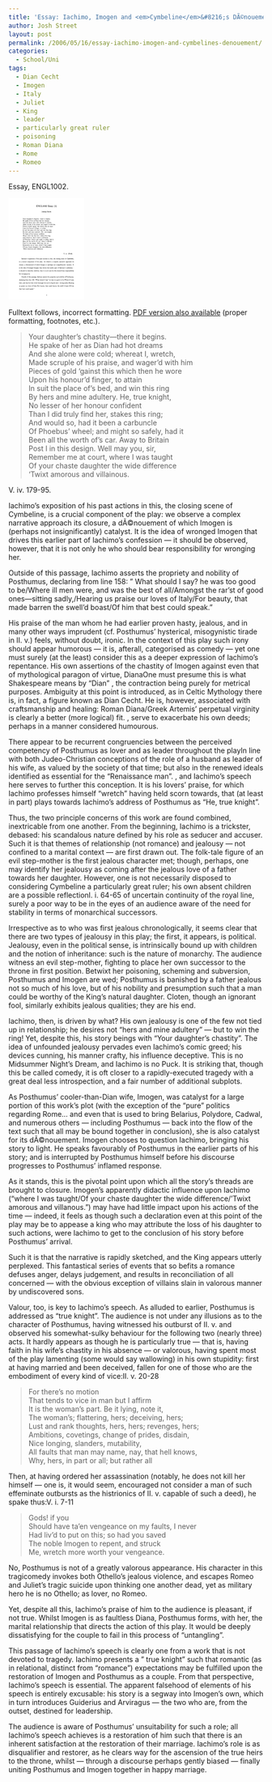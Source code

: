 ```yaml
---
title: 'Essay: Iachimo, Imogen and <em>Cymbeline</em>&#8216;s DÃ©nouement'
author: Josh Street
layout: post
permalink: /2006/05/16/essay-iachimo-imogen-and-cymbelines-denouement/
categories:
  - School/Uni
tags:
  - Dian Cecht
  - Imogen
  - Italy
  - Juliet
  - King
  - leader
  - particularly great ruler
  - poisoning
  - Roman Diana
  - Rome
  - Romeo
---
```

<p>Essay, ENGL1002.</p>
<p><a href="/blog/wp-content/2006/05/essay-cymbeline-iachimo.pdf"><img src="/blog/wp-content/2006/05/essay-cymbeline-iachimo.png" alt="Screenshot of PDF front page" /></a></p>
<p>Fulltext follows, incorrect formatting. <a href="/blog/wp-content/2006/05/essay-cymbeline-iachimo.pd">PDF version also available</a> (proper formatting, footnotes, etc.).</p>
<p><!--more--></p>
<blockquote><p>Your daughter&#8217;s chastity&#8212;there it begins.<br />
He spake of her as Dian had hot dreams<br />
And she alone were cold; whereat I, wretch,<br />
Made scruple of his praise, and wager&#8217;d with him<br />
Pieces of gold &#8216;gainst this which then he wore<br />
Upon his honour&#8217;d finger, to attain<br />
In suit the place of&#8217;s bed, and win this ring<br />
By hers and mine adultery. He, true knight,<br />
No lesser of her honour confident<br />
Than I did truly find her, stakes this ring;<br />
And would so, had it been a carbuncle<br />
Of Phoebus&#8217; wheel; and might so safely, had it<br />
Been all the worth of&#8217;s car. Away to Britain<br />
Post I in this design. Well may you, sir,<br />
Remember me at court, where I was taught<br />
Of your chaste daughter the wide difference<br />
&#8216;Twixt amorous and villainous.</p></blockquote>
<p>V. iv. 179-95.</p>
<p>Iachimo&#8217;s exposition of his past actions in this, the closing scene of Cymbeline, is a crucial component of  the play: we observe a complex narrative approach its  closure, a dÃ©nouement of which Imogen is (perhaps not  insignificantly) catalyst. It is the idea of wronged  Imogen that drives this earlier part of Iachimo&#8217;s  confession &#8212; it should be observed, however, that it  is not only he who should bear responsibility for  wronging her.</p>
<p>Outside of this passage, Iachimo asserts the propriety  and nobility of Posthumus, declaring from line 158: &#8221; What should I say? he was too good to be/Where ill men  were, and was the best of all/Amongst the rar&#8217;st of  good ones&#8212;sitting sadly,/Hearing us praise our loves  of Italy/For beauty, that made barren the swell&#8217;d  boast/Of him that best could speak.&#8221;</p>
<p>His praise of the man whom he had earlier proven hasty,  jealous, and in many other ways imprudent (cf.  Posthumus&#8217; hysterical, misogynistic tirade in II. v.)  feels, without doubt, ironic. In the context of this  play such irony should appear humorous &#8212; it is,  afterall, categorised as comedy &#8212; yet one must surely  (at the least) consider this as a deeper expression of  Iachimo&#8217;s repentance. His own assertions of the chastity  of Imogen against even that of mythological paragon of  virtue, DianaOne must presume this is what Shakespeare means by &#8220;Dian&#8221; , the contraction being purely for metrical purposes.  Ambiguity at this point is introduced, as in Celtic  Mythology there is, in fact, a figure known as Dian Cecht.  He is, however, associated with craftsmanship and  healing: Roman Diana/Greek Artemis&#8217; perpetual virginity  is clearly a better (more logical) fit. , serve to exacerbate his own deeds; perhaps in a  manner considered humourous.</p>
<p>There appear to be recurrent congruencies between the  perceived competency of Posthumus as lover and as  leader throughout the playIn line with both Judeo-Christian conceptions of the  role of a husband as leader of his wife, as valued by  the society of that time; but also in the renewed  ideals identified as essential for the &#8220;Renaissance man&#8221;. , and Iachimo&#8217;s speech here serves to further this conception.  It is his lovers&#8217; praise, for which Iachimo professes  himself &#8220;wretch&#8221; having held scorn towards, that (at  least in part) plays towards Iachimo&#8217;s address of  Posthumus as &#8220;He, true knight&#8221;.</p>
<p>Thus, the two principle concerns of this work are found  combined, inextricable from one another. From the  beginning, Iachimo is a trickster, debased: his  scandalous nature defined by his role as seducer and accuser.  Such it is that themes of relationship (not romance)  and jealousy &#8212; not confined to a marital context &#8212;  are first drawn out. The folk-tale figure of an evil  step-mother is the first jealous character met; though,  perhaps, one may identify her jealousy as coming after  the jealous love of a father towards her daughter.  However, one is not necessarily disposed to considering  Cymbeline a particularly great ruler; his own absent  children are a possible reflectionI. i. 64-65 of uncertain  continuity of the royal line, surely a poor way to be  in the eyes of an audience aware of the need for  stability in terms of monarchical successors.</p>
<p>Irrespective as to who was first jealous  chronologically, it seems clear that there are two  types of jealousy in this play; the first, it appears,  is political. Jealousy, even in the political sense, is  intrinsically bound up with children and the notion of  inheritance: such is the nature of monarchy. The  audience witness an evil step-mother, fighting to place  her own successor to the throne in first position.  Betwixt her poisoning, scheming and subversion,  Posthumus and Imogen are wed; Posthumus is banished by  a father jealous not so much of his love, but of his  nobility and presumption such that a man could be  worthy of the King&#8217;s natural daughter. Cloten, though an  ignorant fool, similarly exhibits jealous qualities;  they are his end.</p>
<p>Iachimo, then, is driven by what? His own jealousy is  one of the few not tied up in relationship; he desires  not &#8220;hers and mine adultery&#8221; &#8212; but to win the ring! Yet,  despite this, his story beings with &#8220;Your daughter&#8217;s chastity&#8221;.  The idea of unfounded jealousy pervades even Iachimo&#8217;s  comic greed; his devices cunning, his manner crafty,  his influence deceptive. This is no Midsummer Night&#8217;s  Dream, and Iachimo is no Puck. It is striking that,  though this be called comedy, it is oft closer to a  rapidly-executed tragedy with a great deal less  introspection, and a fair number of additional subplots.</p>
<p>As Posthumus&#8217; cooler-than-Dian wife, Imogen, was  catalyst for a large portion of this work&#8217;s plot (with  the exception of the &#8220;pure&#8221; politics regarding Rome&#8230; and  even that is used to bring Belarius, Polydore, Cadwal,  and numerous others &#8212; including Posthumus &#8212; back into  the flow of the text such that all may be bound  together in conclusion), she is also catalyst for its dÃ©nouement.  Imogen chooses to question Iachimo, bringing his story  to light. He speaks favourably of Posthumus in the  earlier parts of his story; and is interrupted by  Posthumus himself before his discourse progresses to  Posthumus&#8217; inflamed response.</p>
<p>As it stands, this is the pivotal point upon which all  the story&#8217;s threads are brought to closure. Imogen&#8217;s  apparently didactic influence upon Iachimo (&#8220;where I was  taught/Of your chaste daughter the wide  difference/&#8217;Twixt amorous and villanous.&#8221;) may have had  little impact upon his actions of the time &#8212; indeed,  it feels as though such a declaration even at this  point of the play may be to appease a king who may  attribute the loss of his daughter to such actions,  were Iachimo to get to the conclusion of his story  before Posthumus&#8217; arrival.</p>
<p>Such it is that the narrative is rapidly sketched, and  the King appears utterly perplexed. This fantastical  series of events that so befits a romance defuses  anger, delays judgement, and results in reconciliation  of all concerned &#8212; with the obvious exception of  villains slain in valorous manner by undiscovered sons.</p>
<p>Valour, too, is key to Iachimo&#8217;s speech. As alluded to  earlier, Posthumus is addressed as &#8220;true knight&#8221;. The  audience is not under any illusions as to the character  of Posthumus, having witnessed his outburst of II. v.  and observed his somewhat-sulky behaviour for the  following two (nearly three) acts. It hardly appears as  though he is particularly true &#8212; that is, having faith  in his wife&#8217;s chastity in his absence &#8212; or valorous,  having spent most of the play lamenting (some would say  wallowing) in his own stupidity: first at having  married and been deceived, fallen for one of those who  are the embodiment of every kind of vice:II. v. 20-28</p>
<blockquote><p>For there&#8217;s no motion<br />
That tends to vice in man but I affirm<br />
It is the woman&#8217;s part. Be it lying, note it,<br />
The woman&#8217;s; flattering, hers; deceiving, hers;<br />
Lust and rank thoughts, hers, hers; revenges, hers;<br />
Ambitions, covetings, change of prides, disdain,<br />
Nice longing, slanders, mutability,<br />
All faults that man may name, nay, that hell knows,<br />
Why, hers, in part or all; but rather all</p></blockquote>
<p>Then, at having ordered her assassination (notably, he  does not kill her himself &#8212; one is, it would seem,  encouraged not consider a man of such effeminate  outbursts as the histrionics of II. v. capable of such  a deed), he spake thus:V. i. 7-11</p>
<blockquote><p>Gods! if you<br />
Should have ta&#8217;en vengeance on my faults, I never<br />
Had liv&#8217;d to put on this; so had you saved<br />
The noble Imogen to repent, and struck<br />
Me, wretch more worth your vengeance.</p></blockquote>
<p>No, Posthumus is not of a greatly valorous appearance.  His character in this tragicomedy invokes both  Othello&#8217;s jealous violence, and escapes Romeo and  Juliet&#8217;s tragic suicide upon thinking one another dead,  yet as military hero he is no Othello; as lover, no Romeo.</p>
<p>Yet, despite all this, Iachimo&#8217;s praise of him to the  audience is pleasant, if not true. Whilst Imogen is as  faultless Diana, Posthumus forms, with her, the marital  relationship that directs the action of this play. It  would be deeply dissatisfying for the couple to fail in  this process of &#8220;untangling&#8221;.</p>
<p>This passage of Iachimo&#8217;s speech is clearly one from a  work that is not devoted to tragedy. Iachimo presents a &#8221; true knight&#8221; such that romantic (as in relational,  distinct from &#8220;romance&#8221;) expectations may be fulfilled  upon the restoration of Imogen and Posthumus as a couple.  From that perspective, Iachimo&#8217;s speech is essential.  The apparent falsehood of elements of his speech is  entirely excusable: his story is a segway into Imogen&#8217;s  own, which in turn introduces Guiderius and Arviragus  &#8212; the two who are, from the outset, destined for leadership.</p>
<p>The audience is aware of Posthumus&#8217; unsuitability for  such a role; all Iachimo&#8217;s speech achieves is a  restoration of him such that there is an inherent  satisfaction at the restoration of their marriage.  Iachimo&#8217;s role is as disqualifier and restorer, as he  clears way for the ascension of the true heirs to the  throne, whilst &#8212; through a discourse perhaps gently  biased &#8212; finally uniting Posthumus and Imogen together  in happy marriage.</p>
